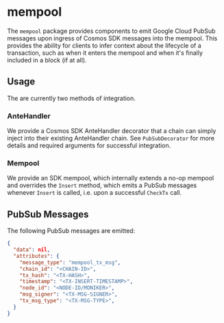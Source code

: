 # mempool

The `mempool` package provides components to emit Google Cloud PubSub messages
upon ingress of Cosmos SDK messages into the mempool. This provides the ability
for clients to infer context about the lifecycle of a transaction, such as when
it enters the mempool and when it's finally included in a block (if at all).

## Usage

The are currently two methods of integration.

### AnteHandler

We provide a Cosmos SDK AnteHandler decorator that a chain can simply inject into
their existing AnteHandler chain. See `PubSubDecorator` for more details and required
arguments for successful integration.

### Mempool

We provide an SDK mempool, which internally extends a no-op mempool and overrides
the `Insert` method, which emits a PubSub messages whenever `Insert` is called,
i.e. upon a successful `CheckTx` call.

## PubSub Messages

The following PubSub messages are emitted:

```json
{
  "data": nil,
  "attributes": {
    "message_type": "mempool_tx_msg",
    "chain_id": "<CHAIN-ID>",
    "tx_hash": "<TX-HASH>",
    "timestamp": "<TX-INSERT-TIMESTAMP>",
    "node_id": "<NODE-ID/MONIKER>",
    "msg_signer": "<TX-MSG-SIGNER>",
    "tx_msg_type": "<TX-MSG-TYPE>",
  }
}
```
